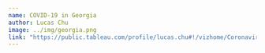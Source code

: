 ```yaml
---
name: COVID-19 in Georgia
author: Lucas Chu
image: ../img/georgia.png
link: "https://public.tableau.com/profile/lucas.chu#!/vizhome/CoronavirusGeorgiaApril1stSnapshot/Dashboard1?publish=yes"
---
```

